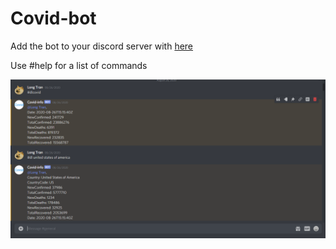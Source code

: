 # Covid-bot
Add the bot to your discord server with [here](https://discord.com/api/oauth2/authorize?client_id=742282309889163295&permissions=133120&scope=bot)  

Use #help for a list of commands  
  
![Demo](demo/Demo.png?raw=true)
